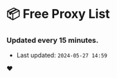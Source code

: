 # :package: Free Proxy List
### Updated every 15 minutes.

- Last updated: `2024-05-27 14:59`

:heart:
